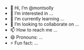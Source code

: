 - 👋 Hi, I’m @montsolly
- 👀 I’m interested in ...
- 🌱 I’m currently learning ...
- 💞️ I’m looking to collaborate on ...
- 📫 How to reach me ...
- 😄 Pronouns: ...
- ⚡ Fun fact: ...

<!---
montsolly/montsolly is a ✨ special ✨ repository because its `README.md` (this file) appears on your GitHub profile.
You can click the Preview link to take a look at your changes.
--->
